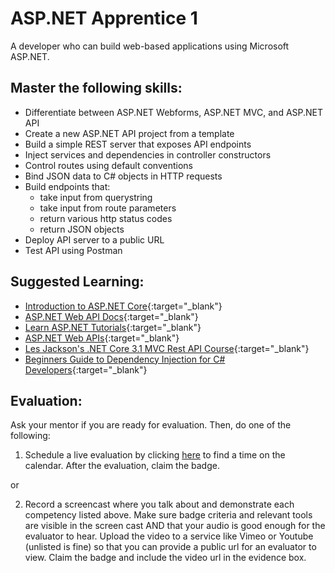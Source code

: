 # ASP.NET Apprentice 1

A developer who can build web-based applications using Microsoft ASP.NET.

## Master the following skills:

- Differentiate between ASP.NET Webforms, ASP.NET MVC, and ASP.NET API
- Create a new ASP.NET API project from a template
- Build a simple REST server that exposes API endpoints
- Inject services and dependencies in controller constructors
- Control routes using default conventions
- Bind JSON data to C# objects in HTTP requests
- Build endpoints that:
  - take input from querystring
  - take input from route parameters
  - return various http status codes
  - return JSON objects
- Deploy API server to a public URL
- Test API using Postman

## Suggested Learning:

- [Introduction to ASP.NET Core](https://www.udemy.com/course/introduction-to-aspnet-core-x/){:target="\_blank"}
- [ASP.NET Web API Docs](https://docs.microsoft.com/en-us/aspnet/web-api/){:target="\_blank"}
- [Learn ASP.NET Tutorials](https://dotnet.microsoft.com/learn/aspnet){:target="\_blank"}
- [ASP.NET Web APIs](https://dotnet.microsoft.com/apps/aspnet/apis){:target="\_blank"}
- [Les Jackson's .NET Core 3.1 MVC Rest API Course](https://www.youtube.com/watch?v=fmvcAzHpsk8){:target="\_blank"}
- [Beginners Guide to Dependency Injection for C# Developers](https://www.udemy.com/course/injection-intro/){:target="\_blank"}

## Evaluation:

Ask your mentor if you are ready for evaluation. Then, do one of the following:

1. Schedule a live evaluation by clicking [here](https://api.logro.io/widget/appointment/codex-evals/full-stack) to find a time on the calendar. After the evaluation, claim the badge.

or

2. Record a screencast where you talk about and demonstrate each competency listed above. Make sure badge criteria and relevant tools are visible in the screen cast AND that your audio is good enough for the evaluator to hear. Upload the video to a service like Vimeo or Youtube (unlisted is fine) so that you can provide a public url for an evaluator to view. Claim the badge and include the video url in the evidence box.
